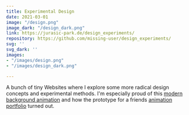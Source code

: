 ```yaml
---
title: Experimental Design
date: 2021-03-01
image: "/design.png"
image_dark: "/design_dark.png"
link: https://jurasic-park.de/design_experiments/
repository: https://github.com/missing-user/design_experiments/
svg: ''
svg_dark: ''
images:
- "/images/design.png"
- "/images/design_dark.png"

---
```

A bunch of tiny Websites where I explore some more radical design concepts and experimental methods. I'm especially proud of this [modern background animation](https://jurasic-park.de/design_experiments/background_animation) and how the prototype for a friends [animation portfolio](https://jurasic-park.de/design_experiments/scrollAnimation) turned out.
